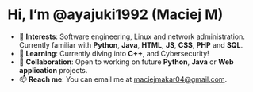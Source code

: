 # Hi, I’m @ayajuki1992 (Maciej M)

- 👀 **Interests**: Software engineering, Linux and network administration. Currently familiar with **Python**, **Java**, **HTML**, **JS**, **CSS**, **PHP** and **SQL**.
- 🌱 **Learning**: Currently diving into **C++**, and Cybersecurity!
- 💞️ **Collaboration**: Open to working on future **Python**, **Java** or **Web application** projects.
- 📫 **Reach me**: You can email me at [maciejmakar04@gmail.com](mailto:maciejmakar04@gmail.com).

<!---
ayajuki1992/ayajuki1992 is a ✨ special ✨ repository because its `README.md` (this file) appears on your GitHub profile.
You can click the Preview link to take a look at your changes.
--->

